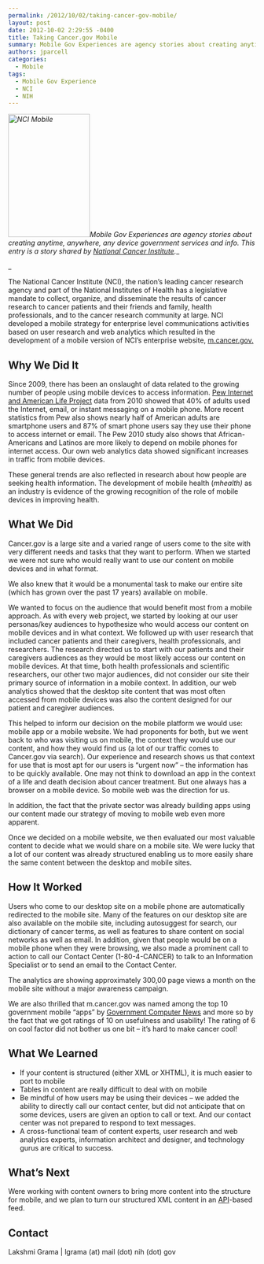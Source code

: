 ```yaml
---
permalink: /2012/10/02/taking-cancer-gov-mobile/
layout: post
date: 2012-10-02 2:29:55 -0400
title: Taking Cancer.gov Mobile
summary: Mobile Gov Experiences are agency stories about creating anytime, anywhere, any device government services and info. This entry is a story shared by National Cancer Institute. The National Cancer Institute (NCI), the nation&amp;#8217;s leading cancer research agency and part of the National Institutes of Health has a legislative mandate to collect, organize, and disseminate the
authors: jparcell
categories:
  - Mobile
tags:
  - Mobile Gov Experience
  - NCI
  - NIH
---
```


_[<img class="alignright size-medium wp-image-95452" alt="NCI Mobile" src="https://s3.amazonaws.com/sitesusa/wp-content/uploads/sites/212/2013/12/ss_nci1-166x250.jpg" width="166" height="250" />](https://s3.amazonaws.com/sitesusa/wp-content/uploads/sites/212/2013/12/ss_nci1.jpg)Mobile Gov Experiences are agency stories about creating anytime, anywhere, any device government services and info. This entry is a story shared by <a href="http://www.cancer.gov/" rel="nofollow">National Cancer Institute</a>.__
  
_ 

The National Cancer Institute (NCI), the nation&#8217;s leading cancer research agency and part of the National Institutes of Health has a legislative mandate to collect, organize, and disseminate the results of cancer research to cancer patients and their friends and family, health professionals, and to the cancer research community at large. NCI developed a mobile strategy for enterprise level communications activities based on user research and web analytics which resulted in the development of a mobile version of NCI&#8217;s enterprise website, <a href="http://m.cancer.gov" rel="nofollow">m.cancer.gov.</a>

## Why We Did It

Since 2009, there has been an onslaught of data related to the growing number of people using mobile devices to access information. <a href="http://pewinternet.org/Reports/2010/Mobile-Access-2010.aspx" rel="nofollow">Pew Internet and American Life Project</a> data from 2010 showed that 40% of adults used the Internet, email, or instant messaging on a mobile phone. More recent statistics from Pew also shows nearly half of American adults are smartphone users and 87% of smart phone users say they use their phone to access internet or email. The Pew 2010 study also shows that African-Americans and Latinos are more likely to depend on mobile phones for internet access. Our own web analytics data showed significant increases in traffic from mobile devices.

These general trends are also reflected in research about how people are seeking health information. The development of mobile health (_mhealth)_ as an industry is evidence of the growing recognition of the role of mobile devices in improving health.

## What We Did

Cancer.gov is a large site and a varied range of users come to the site with very different needs and tasks that they want to perform. When we started we were not sure who would really want to use our content on mobile devices and in what format.

We also knew that it would be a monumental task to make our entire site (which has grown over the past 17 years) available on mobile.

We wanted to focus on the audience that would benefit most from a mobile approach. As with every web project, we started by looking at our user personas/key audiences to hypothesize who would access our content on mobile devices and in what context. We followed up with user research that included cancer patients and their caregivers, health professionals, and researchers. The research directed us to start with our patients and their caregivers audiences as they would be most likely access our content on mobile devices. At that time, both health professionals and scientific researchers, our other two major audiences, did not consider our site their primary source of information in a mobile context. In addition, our web analytics showed that the desktop site content that was most often accessed from mobile devices was also the content designed for our patient and caregiver audiences.

This helped to inform our decision on the mobile platform we would use: mobile app or a mobile website. We had proponents for both, but we went back to who was visiting us on mobile, the context they would use our content, and how they would find us (a lot of our traffic comes to Cancer.gov via search). Our experience and research shows us that context for use that is most apt for our users is &#8220;urgent now&#8221; &#8211; the information has to be quickly available. One may not think to download an app in the context of a life and death decision about cancer treatment. But one always has a browser on a mobile device. So mobile web was the direction for us.

In addition, the fact that the private sector was already building apps using our content made our strategy of moving to mobile web even more apparent.

Once we decided on a mobile website, we then evaluated our most valuable content to decide what we would share on a mobile site. We were lucky that a lot of our content was already structured enabling us to more easily share the same content between the desktop and mobile sites.

## How It Worked

Users who come to our desktop site on a mobile phone are automatically redirected to the mobile site. Many of the features on our desktop site are also available on the mobile site, including autosuggest for search, our dictionary of cancer terms, as well as features to share content on social networks as well as email. In addition, given that people would be on a mobile phone when they were browsing, we also made a prominent call to action to call our Contact Center (1-80-4-CANCER) to talk to an Information Specialist or to send an email to the Contact Center.

The analytics are showing approximately 300,00 page views a month on the mobile site without a major awareness campaign.

We are also thrilled that m.cancer.gov was named among the top 10 government mobile &#8220;apps&#8221; by <a href="http://gcn.com/Articles/2012/07/16/Agencies-build-digital-government-with-apps.aspx?Page=2" rel="nofollow">Government Computer News</a> and more so by the fact that we got ratings of 10 on usefulness and usability! The rating of 6 on cool factor did not bother us one bit &#8211; it&#8217;s hard to make cancer cool!

## What We Learned

  * If your content is structured (either XML or XHTML), it is much easier to port to mobile
  * Tables in content are really difficult to deal with on mobile
  * Be mindful of how users may be using their devices &#8211; we added the ability to directly call our contact center, but did not anticipate that on some devices, users are given an option to call or text. And our contact center was not prepared to respond to text messages.
  * A cross-functional team of content experts, user research and web analytics experts, information architect and designer, and technology gurus are critical to success.

## What&#8217;s Next

Were working with content owners to bring more content into the structure for mobile, and we plan to turn our structured XML content in an [API](/API)-based feed.

## Contact

Lakshmi Grama | lgrama (at) mail (dot) nih (dot) gov